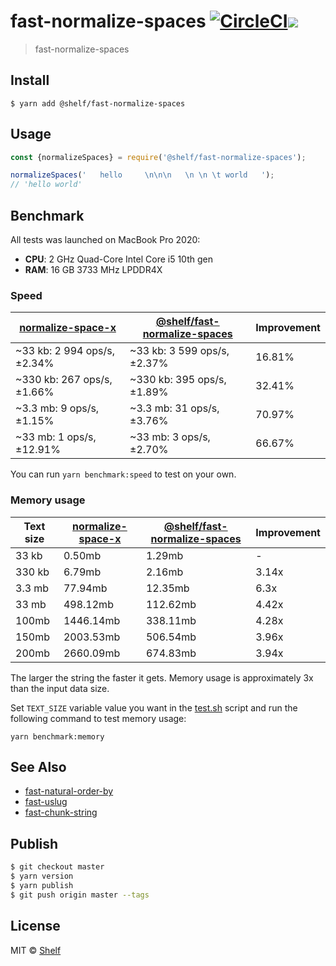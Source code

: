 # fast-normalize-spaces [![CircleCI](https://circleci.com/gh/shelfio/fast-normalize-spaces/tree/master.svg?style=svg)](https://circleci.com/gh/shelfio/fast-normalize-spaces/tree/master)![](https://img.shields.io/badge/code_style-prettier-ff69b4.svg)

> fast-normalize-spaces

## Install

```
$ yarn add @shelf/fast-normalize-spaces
```

## Usage

```js
const {normalizeSpaces} = require('@shelf/fast-normalize-spaces');

normalizeSpaces('   hello     \n\n\n   \n \n \t world   ');
// 'hello world'
```

## Benchmark

All tests was launched on MacBook Pro 2020:

- **CPU**: 2 GHz Quad-Core Intel Core i5 10th gen
- **RAM**: 16 GB 3733 MHz LPDDR4X

### Speed

| [normalize-space-x](https://github.com/Xotic750/normalize-space-x) | [@shelf/fast-normalize-spaces](https://github.com/shelfio/fast-normalize-spaces) | Improvement |
| ------------------------------------------------------------------ | -------------------------------------------------------------------------------- | ----------- |
| ~33 kb: 2 994 ops/s, ±2.34%                                        | ~33 kb: 3 599 ops/s, ±2.37%                                                      | 16.81%      |
| ~330 kb: 267 ops/s, ±1.66%                                         | ~330 kb: 395 ops/s, ±1.89%                                                       | 32.41%      |
| ~3.3 mb: 9 ops/s, ±1.15%                                           | ~3.3 mb: 31 ops/s, ±3.76%                                                        | 70.97%      |
| ~33 mb: 1 ops/s, ±12.91%                                           | ~33 mb: 3 ops/s, ±2.70%                                                          | 66.67%      |

You can run `yarn benchmark:speed` to test on your own.

### Memory usage

| Text size | [normalize-space-x](https://github.com/Xotic750/normalize-space-x) | [@shelf/fast-normalize-spaces](https://github.com/shelfio/fast-normalize-spaces) | Improvement |
| --------- | ------------------------------------------------------------------ | -------------------------------------------------------------------------------- | ----------- |
| 33 kb     | 0.50mb                                                             | 1.29mb                                                                           | -           |
| 330 kb    | 6.79mb                                                             | 2.16mb                                                                           | 3.14x       |
| 3.3 mb    | 77.94mb                                                            | 12.35mb                                                                          | 6.3x        |
| 33 mb     | 498.12mb                                                           | 112.62mb                                                                         | 4.42x       |
| 100mb     | 1446.14mb                                                          | 338.11mb                                                                         | 4.28x       |
| 150mb     | 2003.53mb                                                          | 506.54mb                                                                         | 3.96x       |
| 200mb     | 2660.09mb                                                          | 674.83mb                                                                         | 3.94x       |

The larger the string the faster it gets. Memory usage is approximately 3x than the input data size.

Set `TEXT_SIZE` variable value you want in the [test.sh](benchmark/memory/test.sh) script and
run the following command to test memory usage:

```shell
yarn benchmark:memory
```

## See Also

- [fast-natural-order-by](https://github.com/shelfio/fast-natural-order-by)
- [fast-uslug](https://github.com/shelfio/fast-uslug)
- [fast-chunk-string](https://github.com/shelfio/fast-chunk-string)

## Publish

```sh
$ git checkout master
$ yarn version
$ yarn publish
$ git push origin master --tags
```

## License

MIT © [Shelf](https://shelf.io)
